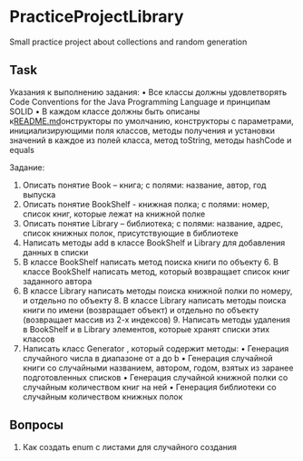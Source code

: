 # PracticeProjectLibrary
Small practice project about collections and random generation

## Task
Указания к выполнению задания:
•	Все классы должны удовлетворять Code Conventions for the Java Programming Language и принципам SOLID
•	В каждом классе должны быть описаны к[README.md](README.md)онструкторы по умолчанию, конструкторы с параметрами, инициализирующими поля классов, методы получения и установки значений в каждое из полей класса, метод toString, методы hashCode и equals

Задание:
1. Описать понятие Book – книга; с полями: название, автор, год выпуска
2. Описать понятие BookShelf - книжная полка; с полями: номер, список книг, которые лежат на книжной полке 
3. Описать понятие Library – библиотека; с полями: название, адрес, список книжных полок, присутствующие в библиотеке
4. Написать методы add в классе BookShelf и Library для добавления данных в списки
5. В классе BookShelf написать метод поиска книги по объекту  6. В классе BookShelf написать метод, который возвращает список книг заданного автора 
7. В классе Library написать методы поиска книжной полки по номеру, и отдельно по объекту  8. В классе Library написать методы поиска книги по имени (возвращает объект) и отдельно по объекту (возвращает массив из 2-х индексов) 9. Написать методы удаления в BookShelf и в Library элементов, которые хранят списки этих классов
10. Написать класс Generator , который содержит методы: 
•	Генерация случайного числа в диапазоне от а до b 
•	Генерация случайной книги со случайными названием, автором, годом, взятых из заранее подготовленных списков 
•	Генерация случайной книжной полки со случайным количеством книг на ней
•	Генерация библиотеки со случайным количеством книжных полок  

## Вопросы
1. Как создать enum с листами для случайного создания
